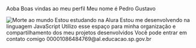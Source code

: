 Aoba
Boas vindas ao meu perfil 
Meu nome é Pedro Gustavo 





















<img src="https://farm9.staticflickr.com/8622/16590913319_01f4ac6b57.jpg" alt="Morte ao mundo">
Estou estudando na Alura 
Estou me desenvolvendo na linguagem JavaScript
Utilizo esse espaço para minha organização e compartilhamento dos meu projetos desenvolvidos
Você pode entrar em contato comigo 
00001086484769@al.educacao.sp.gov.br
